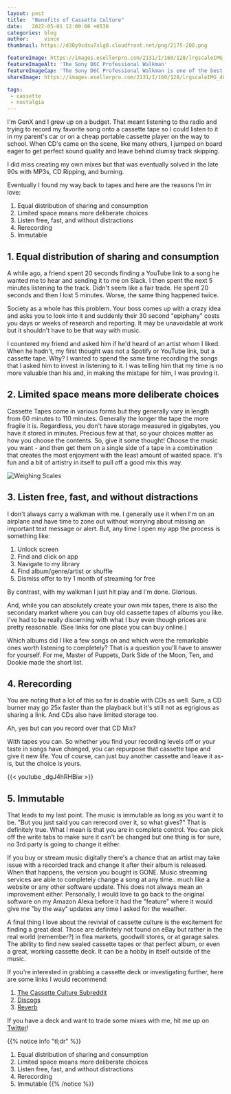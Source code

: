 ```yaml
---
layout: post
title:  "Benefits of Cassette Culture"
date:   2022-05-01 12:00:00 +0530
categories: blog
author:     vince
thumbnail: https://d30y9cdsu7xlg0.cloudfront.net/png/2175-200.png

featureImage: https://images.esellerpro.com/2131/I/160/128/lrgscaleIMG_4843.JPG
featureImageAlt: 'The Sony D6C Professional Walkman'
featureImageCap: 'The Sony D6C Professional Walkman is one of the best for recording cassette tapes'
shareImage: https://images.esellerpro.com/2131/I/160/128/lrgscaleIMG_4843.JPG

tags:
 - cassette
 - nostalgia
---
```


I'm GenX and I grew up on a budget. That meant listening to the radio and trying to record my favorite song onto a cassette tape so I could listen to it in my parent's car or on a cheap portable cassette player on the way to school. When CD's came on the scene, like many others, I jumped on board eager to get perfect sound quality and leave behind clumsy track skipping.

I did miss creating my own mixes but that was eventually solved in the late 90s with MP3s, CD Ripping, and burning. 

Eventually I found my way back to tapes and here are the reasons I'm in love:

1. Equal distribution of sharing and consumption
2. Limited space means more deliberate choices
3. Listen free, fast, and without distractions
4. Rerecording
5. Immutable

## 1.  Equal distribution of sharing and consumption
A while ago, a friend spent 20 seconds finding a YouTube link to a song he wanted me to hear and sending it to me on Slack. I then spent the next 5 minutes listening to the track. Didn't seem like a fair trade. He spent 20 seconds and then I lost 5 minutes. Worse, the same thing happened twice.

Society as a whole has this problem. Your boss comes up with a crazy idea and asks you to look into it and suddenly their 30 second "epiphany" costs you days or weeks of research and reporting. It may be unavoidable at work but it shouldn't have to be that way with music.

I countered my friend and asked him if he'd heard of an artist whom I liked. When he hadn't, my first thought was not a Spotify or YouTube link, but a cassette tape. Why? I wanted to spend the same time recording the songs that I asked him to invest in listening to it. I was telling him that my time is no more valuable than his and, in making the mixtape for him, I was proving it.

## 2. Limited space means more deliberate choices
Cassette Tapes come in various forms but they generally vary in length from 60 minutes to 110 minutes. Generally the longer the tape the more fragile it is. Regardless, you don't have storage measured in gigabytes, you have it stored in minutes. Precious few at that, so your choices matter as how you choose the contents. So, give it some thought! Choose the music you want - and then get them on a single side of a tape in a combination that creates the most enjoyment with the least amount of wasted space. It's fun and a bit of artistry in itself to pull off a good mix this way.

![Weighing Scales](https://pngimg.com/uploads/scales/scales_PNG24.png "You must carefully weigh your choices and balance the time creating your tape with listening to it")

## 3. Listen free, fast, and without distractions
I don't always carry a walkman with me. I generally use it when I'm on an airplane and have time to zone out without worrying about missing an important text message or alert. But, any time I open my app the process is something like:

1. Unlock screen
2. Find and click on app
3. Navigate to my library
4. Find album/genre/artist or shuffle
5. Dismiss offer to try 1 month of streaming for free

By contrast, with my walkman I just hit play and I'm done. Glorious.

And, while you can absolutely create your own mix tapes, there is also the secondary market where you can buy old cassette tapes of albums you like. I've had to be really discerning with what I buy even though prices are pretty reasonable. (See links for one place you can buy online.)

Which albums did I like a few songs on and which were the remarkable ones worth listening to completely? That is a question you'll have to answer for yourself. For me, Master of Puppets, Dark Side of the Moon, Ten, and Dookie made the short list.

## 4. Rerecording
You are noting that a lot of this so far is doable with CDs as well. Sure, a CD burner may go 25x faster than the playback but it's still not as egrigious as sharing a link. And CDs also have limited storage too.

Ah, yes but can you record over that CD Mix?

With tapes you can. So whether you find your recording levels off or your taste in songs have changed, you can repurpose that cassette tape and give it new life. You of course, can just buy another cassette and leave it as-is, but the choice is yours.

{{< youtube _dgJ4hRHBiw >}}


## 5. Immutable
That leads to my last point. The music is immutable as long as you want it to be. "But you just said you can rerecord over it, so what gives?" That is definitely true. What I mean is that you are in complete control. You can pick off the write tabs to make sure it can't be changed but one thing is for sure, no 3rd party is going to change it either. 

If you buy or stream music digitally there's a chance that an artist may take issue with a recorded track and change it after their album is released. When that happens, the version you bought is GONE. Music streaming services are able to completely change a song at any time.. much like a website or any other software update. This does not always mean an improvement either. Personally, I would love to go back to the original software on my Amazon Alexa before it had the "feature" where it would give me "by the way" updates any time I asked for the weather.

A final thing I love about the revivial of cassette culture is the excitement for finding a great deal. Those are definitely not found on eBay but rather in the real world (remember?) in flea markets, goodwill stores, or at garage sales. The ability to find new sealed cassette tapes or that perfect album, or even a great, working cassette deck. It can be a hobby in itself outside of the music.

If you're interested in grabbing a cassette deck or investigating further, here are some links I would recommend:

1. [The Cassette Culture Subreddit](https://www.reddit.com/r/cassetteculture/)
2. [Discogs](https://www.discogs.com)
3. [Reverb](https://reverb.com/)

If you have a deck and want to trade some mixes with me, hit me up on [Twitter](https://twitter.com/vwadhwani)!

{{% notice info "tl;dr" %}}
  1. Equal distribution of sharing and consumption
  2. Limited space means more deliberate choices
  3. Listen free, fast, and without distractions
  4. Rerecording
  5. Immutable
{{% /notice %}}
